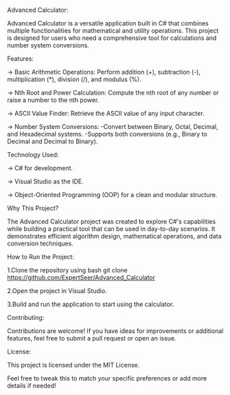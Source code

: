 Advanced Calculator:

Advanced Calculator is a versatile application built in C# that combines multiple functionalities for mathematical and utility operations. This project is designed for users who need a comprehensive tool for calculations and number system conversions.

Features:

→ Basic Arithmetic Operations: Perform addition (+), subtraction (-), multiplication (*), division (/), and modulus (%).

→ Nth Root and Power Calculation: Compute the nth root of any number or raise a number to the nth power.

→ ASCII Value Finder: Retrieve the ASCII value of any input character.

→ Number System Conversions:
 -Convert between Binary, Octal, Decimal, and Hexadecimal systems.
 -Supports both conversions (e.g., Binary to Decimal and Decimal to Binary).

Technology Used:

→ C# for development.

→ Visual Studio as the IDE.

→ Object-Oriented Programming (OOP) for a clean and modular structure.

Why This Project?

The Advanced Calculator project was created to explore C#'s capabilities while building a practical tool that can be used in day-to-day scenarios. It demonstrates efficient algorithm design, mathematical operations, and data conversion techniques.

How to Run the Project:

1.Clone the repository using
  bash
  git clone https://github.com/ExpertSeer/Advanced_Calculator
  
2.Open the project in Visual Studio.

3.Build and run the application to start using the calculator.

Contributing:

Contributions are welcome! If you have ideas for improvements or additional features, feel free to submit a pull request or open an issue.

License:

This project is licensed under the MIT License.

Feel free to tweak this to match your specific preferences or add more details if needed!
